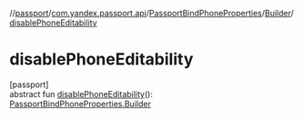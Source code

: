 //[passport](../../../../index.md)/[com.yandex.passport.api](../../index.md)/[PassportBindPhoneProperties](../index.md)/[Builder](index.md)/[disablePhoneEditability](disable-phone-editability.md)

# disablePhoneEditability

[passport]\
abstract fun [disablePhoneEditability](disable-phone-editability.md)(): [PassportBindPhoneProperties.Builder](index.md)

